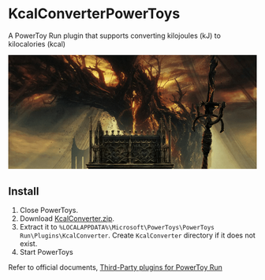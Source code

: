 # KcalConverterPowerToys

A PowerToy Run plugin that supports converting kilojoules (kJ) to kilocalories (kcal)

![kcalconverter](kcalconverter.gif)

## Install

1. Close PowerToys.
2. Download [KcalConverter.zip](https://github.com/grzhan/KcalConverterPowerToys/releases/).
3. Extract it to `%LOCALAPPDATA%\Microsoft\PowerToys\PowerToys Run\Plugins\KcalConverter`. Create `KcalConverter` directory if it does not exist.
4. Start PowerToys

Refer to official documents, [Third-Party plugins for PowerToy Run](https://github.com/microsoft/PowerToys/blob/main/doc/thirdPartyRunPlugins.md)

